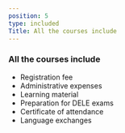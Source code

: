 ```yaml
---
position: 5
type: included
Title: All the courses include
---
```


### All the courses include

- Registration fee
- Administrative expenses
- Learning material
- Preparation for DELE exams
- Certificate of attendance
- Language exchanges
